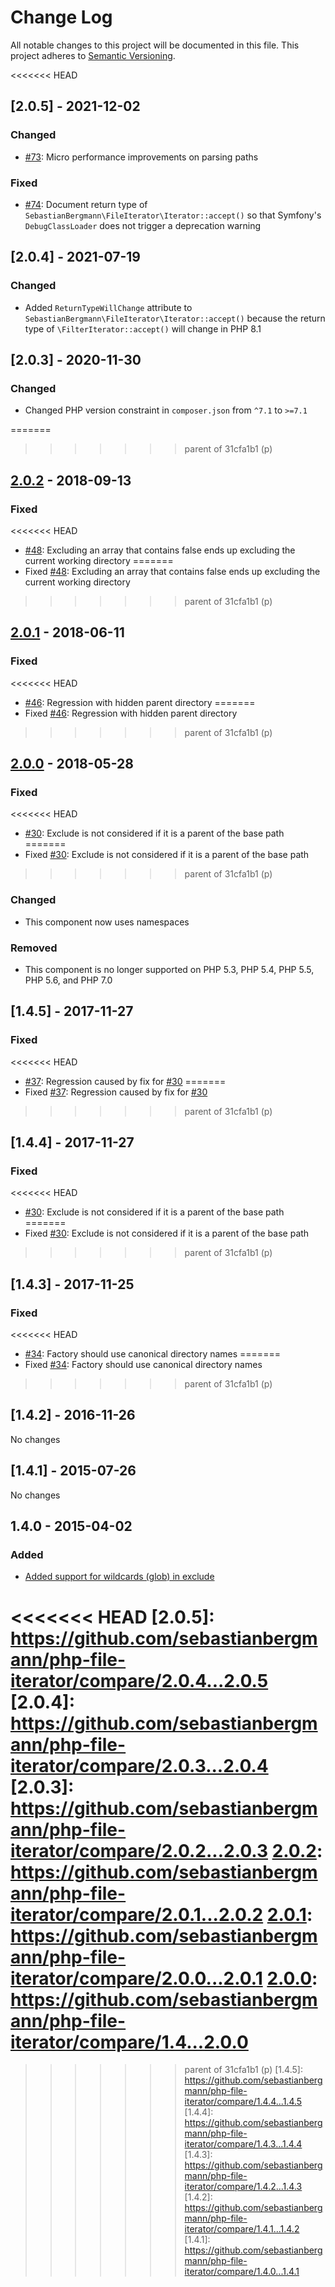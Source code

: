 # Change Log

All notable changes to this project will be documented in this file. This project adheres to [Semantic Versioning](http://semver.org/).

<<<<<<< HEAD
## [2.0.5] - 2021-12-02

### Changed

* [#73](https://github.com/sebastianbergmann/php-file-iterator/pull/73): Micro performance improvements on parsing paths

### Fixed

* [#74](https://github.com/sebastianbergmann/php-file-iterator/pull/74): Document return type of `SebastianBergmann\FileIterator\Iterator::accept()` so that Symfony's `DebugClassLoader` does not trigger a deprecation warning

## [2.0.4] - 2021-07-19

### Changed

* Added `ReturnTypeWillChange` attribute to `SebastianBergmann\FileIterator\Iterator::accept()` because the return type of `\FilterIterator::accept()` will change in PHP 8.1

## [2.0.3] - 2020-11-30

### Changed

* Changed PHP version constraint in `composer.json` from `^7.1` to `>=7.1`

=======
>>>>>>> parent of 31cfa1b1 (p)
## [2.0.2] - 2018-09-13

### Fixed

<<<<<<< HEAD
* [#48](https://github.com/sebastianbergmann/php-file-iterator/issues/48): Excluding an array that contains false ends up excluding the current working directory
=======
* Fixed [#48](https://github.com/sebastianbergmann/php-file-iterator/issues/48): Excluding an array that contains false ends up excluding the current working directory
>>>>>>> parent of 31cfa1b1 (p)

## [2.0.1] - 2018-06-11

### Fixed

<<<<<<< HEAD
* [#46](https://github.com/sebastianbergmann/php-file-iterator/issues/46): Regression with hidden parent directory
=======
* Fixed [#46](https://github.com/sebastianbergmann/php-file-iterator/issues/46): Regression with hidden parent directory
>>>>>>> parent of 31cfa1b1 (p)

## [2.0.0] - 2018-05-28

### Fixed

<<<<<<< HEAD
* [#30](https://github.com/sebastianbergmann/php-file-iterator/issues/30): Exclude is not considered if it is a parent of the base path
=======
* Fixed [#30](https://github.com/sebastianbergmann/php-file-iterator/issues/30): Exclude is not considered if it is a parent of the base path
>>>>>>> parent of 31cfa1b1 (p)

### Changed

* This component now uses namespaces

### Removed

* This component is no longer supported on PHP 5.3, PHP 5.4, PHP 5.5, PHP 5.6, and PHP 7.0

## [1.4.5] - 2017-11-27

### Fixed

<<<<<<< HEAD
* [#37](https://github.com/sebastianbergmann/php-file-iterator/issues/37): Regression caused by fix for [#30](https://github.com/sebastianbergmann/php-file-iterator/issues/30)
=======
* Fixed [#37](https://github.com/sebastianbergmann/php-file-iterator/issues/37): Regression caused by fix for [#30](https://github.com/sebastianbergmann/php-file-iterator/issues/30)
>>>>>>> parent of 31cfa1b1 (p)

## [1.4.4] - 2017-11-27

### Fixed

<<<<<<< HEAD
* [#30](https://github.com/sebastianbergmann/php-file-iterator/issues/30): Exclude is not considered if it is a parent of the base path
=======
* Fixed [#30](https://github.com/sebastianbergmann/php-file-iterator/issues/30): Exclude is not considered if it is a parent of the base path
>>>>>>> parent of 31cfa1b1 (p)

## [1.4.3] - 2017-11-25

### Fixed

<<<<<<< HEAD
* [#34](https://github.com/sebastianbergmann/php-file-iterator/issues/34): Factory should use canonical directory names
=======
* Fixed [#34](https://github.com/sebastianbergmann/php-file-iterator/issues/34): Factory should use canonical directory names
>>>>>>> parent of 31cfa1b1 (p)

## [1.4.2] - 2016-11-26

No changes

## [1.4.1] - 2015-07-26

No changes

## 1.4.0 - 2015-04-02

### Added

* [Added support for wildcards (glob) in exclude](https://github.com/sebastianbergmann/php-file-iterator/pull/23)

<<<<<<< HEAD
[2.0.5]: https://github.com/sebastianbergmann/php-file-iterator/compare/2.0.4...2.0.5
[2.0.4]: https://github.com/sebastianbergmann/php-file-iterator/compare/2.0.3...2.0.4
[2.0.3]: https://github.com/sebastianbergmann/php-file-iterator/compare/2.0.2...2.0.3
[2.0.2]: https://github.com/sebastianbergmann/php-file-iterator/compare/2.0.1...2.0.2
[2.0.1]: https://github.com/sebastianbergmann/php-file-iterator/compare/2.0.0...2.0.1
[2.0.0]: https://github.com/sebastianbergmann/php-file-iterator/compare/1.4...2.0.0
=======
[2.0.2]: https://github.com/sebastianbergmann/php-file-iterator/compare/2.0.1...2.0.2
[2.0.1]: https://github.com/sebastianbergmann/php-file-iterator/compare/2.0.0...2.0.1
[2.0.0]: https://github.com/sebastianbergmann/php-file-iterator/compare/1.4...master
>>>>>>> parent of 31cfa1b1 (p)
[1.4.5]: https://github.com/sebastianbergmann/php-file-iterator/compare/1.4.4...1.4.5
[1.4.4]: https://github.com/sebastianbergmann/php-file-iterator/compare/1.4.3...1.4.4
[1.4.3]: https://github.com/sebastianbergmann/php-file-iterator/compare/1.4.2...1.4.3
[1.4.2]: https://github.com/sebastianbergmann/php-file-iterator/compare/1.4.1...1.4.2
[1.4.1]: https://github.com/sebastianbergmann/php-file-iterator/compare/1.4.0...1.4.1

